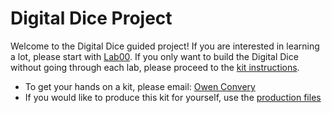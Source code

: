 # Digital Dice Project

Welcome to the Digital Dice guided project! If you are interested in learning a lot, please start with [Lab00](https://github.com/oconv/DigitalDiceProject/blob/main/lab00/LAB00.md). If you only want to build the Digital Dice without going through each lab, please proceed to the [kit instructions](https://github.com/oconv/DigitalDiceProject/blob/main/INSTRUCTIONS.md).

- To get your hands on a kit, please email: [Owen Convery](mailto:convery.owen@gmail.com?subject=Digital%20Dice%20Project%20Kit)
- If you would like to produce this kit for yourself, use the [production files](https://github.com/oconv/DigitalDiceProject/tree/main/prod-files)
